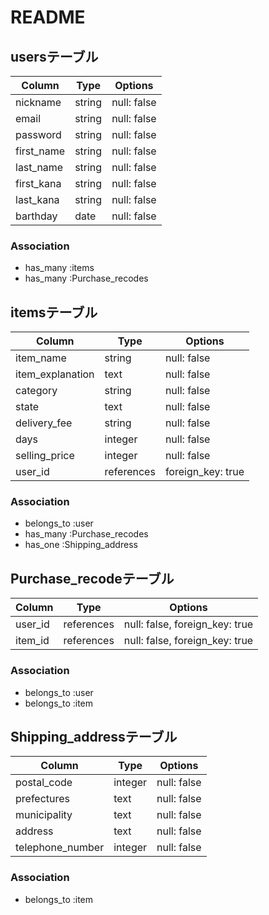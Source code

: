 # README

## usersテーブル

| Column      | Type       | Options                        |
| ----------- | ---------- | ------------------------------ |
| nickname    | string     | null: false                    |
| email       | string     | null: false                    |
| password    | string     | null: false                    |
| first_name  | string     | null: false                    |
| last_name   | string     | null: false                    |
| first_kana  | string     | null: false                    |
| last_kana   | string     | null: false                    |
| barthday    | date       | null: false                    |

### Association
- has_many :items
- has_many :Purchase_recodes


## itemsテーブル

| Column            | Type       | Options                        |
| ----------------- | ---------- | ------------------------------ |
| item_name         | string     | null: false                    |
| item_explanation  | text       | null: false                    |
| category          | string     | null: false                    |
| state             | text       | null: false                    |
| delivery_fee      | string     | null: false                    |
| days              | integer    | null: false                    |
| selling_price     | integer    | null: false                    |
| user_id           | references | foreign_key: true              |

### Association
- belongs_to :user
- has_many :Purchase_recodes
- has_one :Shipping_address



## Purchase_recodeテーブル

| Column            | Type       | Options                        |
| ----------------- | ---------- | ------------------------------ |
| user_id           | references | null: false, foreign_key: true |
| item_id           | references | null: false, foreign_key: true |

### Association
- belongs_to :user
- belongs_to :item



## Shipping_addressテーブル

| Column            | Type       | Options                        |
| ----------------- | ---------- | ------------------------------ |
| postal_code       | integer    | null: false                    |
| prefectures       | text       | null: false                    |
| municipality      | text       | null: false                    |
| address           | text       | null: false                    |
| telephone_number  | integer    | null: false                    |

### Association
- belongs_to :item